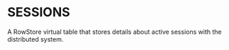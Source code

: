 # SESSIONS

A RowStore virtual table that stores details about active sessions with the distributed system.




